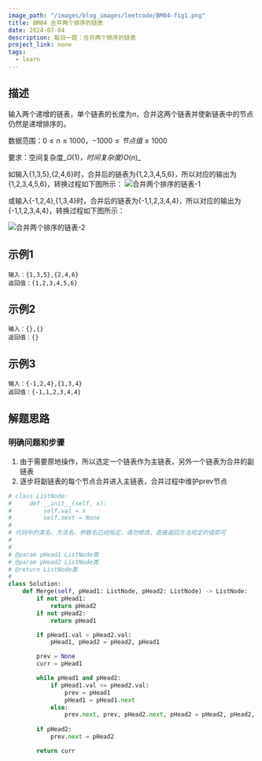 ```yaml
---
image_path: "/images/blog_images/leetcode/BM04-fig1.png"
title: BM04 合并两个排序的链表
date: 2024-07-04
description: 每日一题：合并两个排序的链表
project_link: none
tags:
  - learn
---
```

## **描述**

输入两个递增的链表，单个链表的长度为$n$﻿，合并这两个链表并使新链表中的节点仍然是递增排序的。

数据范围：$0≤n≤1000$﻿，$−1000≤节点值≤1000$﻿

要求：空间复杂度_$O(1)$_﻿，时间复杂度)_$O(n)$_﻿

如输入{1,3,5},{2,4,6}时，合并后的链表为{1,2,3,4,5,6}，所以对应的输出为{1,2,3,4,5,6}，转换过程如下图所示：
![合并两个排序的链表-1](/images/blog_images/leetcode/BM04-fig1.png)

或输入{-1,2,4},{1,3,4}时，合并后的链表为{-1,1,2,3,4,4}，所以对应的输出为{-1,1,2,3,4,4}，转换过程如下图所示：

![合并两个排序的链表-2](/images/blog_images/leetcode/BM04-fig2.png)

## 示例1

```Plain
输入：{1,3,5},{2,4,6}
返回值：{1,2,3,4,5,6}
```

## 示例2

```Plain
输入：{},{}
返回值：{}
```

## 示例3

```Plain
输入：{-1,2,4},{1,3,4}
返回值：{-1,1,2,3,4,4}
```

## 解题思路

### 明确问题和步骤

1. 由于需要原地操作，所以选定一个链表作为主链表，另外一个链表为合并的副链表
2. 逐步将副链表的每个节点合并进入主链表，合并过程中维护prev节点

```Python
# class ListNode:
#     def __init__(self, x):
#         self.val = x
#         self.next = None
#
# 代码中的类名、方法名、参数名已经指定，请勿修改，直接返回方法规定的值即可
#
# 
# @param pHead1 ListNode类 
# @param pHead2 ListNode类 
# @return ListNode类
#
class Solution:
    def Merge(self, pHead1: ListNode, pHead2: ListNode) -> ListNode:
        if not pHead1:
            return pHead2
        if not pHead2:
            return pHead1

        if pHead1.val > pHead2.val:
            pHead1, pHead2 = pHead2, pHead1

        prev = None
        curr = pHead1

        while pHead1 and pHead2:
            if pHead1.val <= pHead2.val:
                prev = pHead1
                pHead1 = pHead1.next
            else:
                prev.next, prev, pHead2.next, pHead2 = pHead2, pHead2, pHead1, pHead2.next
        
        if pHead2:
            prev.next = pHead2

        return curr
```